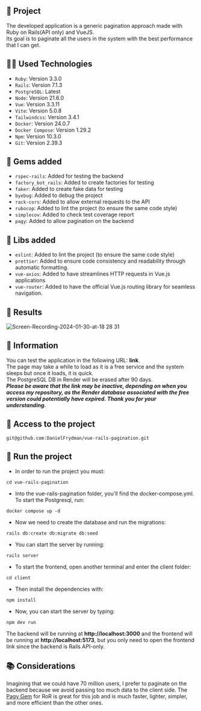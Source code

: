 ## :rocket: Project
The developed application is a generic pagination approach made with Ruby on Rails(API only) and VueJS.
<br>
Its goal is to paginate all the users in the system with the best performance that I can get.

## :technologist: Used Technologies
- `Ruby`: Version 3.3.0
- `Rails`: Version 7.1.3
- `PostgreSQL`: Latest
- `Node`: Version 21.6.0
- `Vue`: Version 3.3.11
- `Vite`: Version 5.0.8
- `Tailwindcss`: Version 3.4.1
- `Docker`: Version  24.0.7
- `Docker Compose`: Version 1.29.2
- `Npm`: Version 10.3.0
- `Git`: Version 2.39.3

## :wrench: Gems added
- `rspec-rails`: Added for testing the backend
- `factory_bot_rails`: Added to create factories for testing
- `faker`: Added to create fake data for testing
- `byebug`: Added to debug the project
- `rack-cors`: Added to allow external requests to the API
- `rubocop`: Added to lint the project (to ensure the same code style)
- `simplecov`: Added to check test coverage report
- `pagy`: Added to allow pagination on the backend

## :hammer: Libs added
- `eslint`: Added to lint the project (to ensure the same code style)
- `prettier`: Added to ensure code consistency and readability through automatic formatting.
- `vue-axios`: Added to have streamlines HTTP requests in Vue.js applications
- `vue-router`: Added to have the official Vue.js routing library for seamless navigation.

## :roller_coaster: Results
![Screen-Recording-2024-01-30-at-18 28 31](https://github.com/DanielFrydman/vue-rails-pagination/assets/43658712/bc0a066d-76dd-40a0-a9df-4fffa935c491)

## :pushpin: Information
You can test the application in the following URL: **link**.
<br>
The page may take a while to load as it is a free service and the system sleeps but once it loads, it is quick.
<br>
The PostgreSQL DB in Render will be erased after 90 days.
<br>
***Please be aware that the link may be inactive, depending on when you access my repository, as the Render database associated with the free version could potentially have expired. Thank you for your understanding.***

## 📁 Access to the project
```shell
git@github.com:DanielFrydman/vue-rails-pagination.git
```

## 🐳 Run the project
- In order to run the project you must: 
```shell
cd vue-rails-pagination
```
- Into the vue-rails-pagination folder, you'll find the docker-compose.yml. To start the Postgresql, run:
```shell
docker compose up -d
```
- Now we need to create the database and run the migrations:
```shell
rails db:create db:migrate db:seed
```
- You can start the server by running:
```shell
rails server
```
- To start the frontend, open another terminal and enter the client folder:
```shell
cd client
```
- Then install the dependencies with:
```shell
npm install
```
- Now, you can start the server by typing:
```shell
npm dev run
```
The backend will be running at **http://localhost:3000** and the frontend will be running at **http://localhost:5173**, but you only need to open the frontend link since the backend is Rails API-only.

## :books: Considerations
Imagining that we could have 70 million users, I prefer to paginate on the backend because we avoid passing too much data to the client side. The [Pagy Gem](https://github.com/ddnexus/pagy) for RoR is great for this job and is much faster, lighter, simpler, and more efficient than the other ones.

